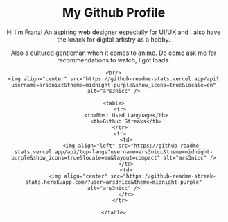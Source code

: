 <div align="center">
    <h1 align="center">My Github Profile</h1>
    <p align="center"> Hi I'm Franz! An aspiring web designer especially for UI/UX and I also have the knack for digital artistry as a hobby.<p>
    <p align="center"> Also a cultured gentleman when it comes to anime. Do come ask me for recommendations to watch, I got loads.</p>
    
    
    <br/>
    <img align="center" src="https://github-readme-stats.vercel.app/api?username=ars3nicc&theme=midnight-purple&show_icons=true&locale=en" alt="ars3nicc" />
    
    <table>
        <tr>
            <th>Most Used Language</th>
            <th>Github Streaks</th>
        </tr>
        <tr>
            <td>
                <img align="left" src="https://github-readme-stats.vercel.app/api/top-langs?username=ars3nicc&theme=midnight-purple&show_icons=true&locale=en&layout=compact" alt="ars3nicc" />
            </td>
            <td>
                <img align="center" src="https://github-readme-streak-stats.herokuapp.com/?user=ars3nicc&theme=midnight-purple" alt="ars3nicc" />
            </td>
        </tr>
        
    </table>
</div>

